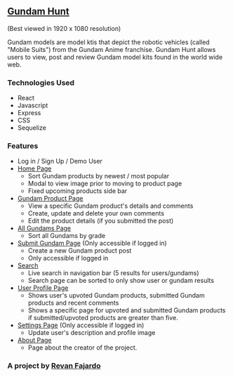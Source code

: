## [Gundam Hunt](https://gundam-hunt.herokuapp.com/)

(Best viewed in 1920 x 1080 resolution)

Gundam models are model ktis that depict the robotic vehicles (called "Mobile Suits") from the Gundam Anime franchise. Gundam Hunt allows users to view, post and review Gundam model kits found in the world wide web.

### Technologies Used
* React
* Javascript
* Express
* CSS
* Sequelize

### Features
* Log in / Sign Up / Demo User
* [Home Page](https://gundam-hunt.herokuapp.com/)
  * Sort Gundam products by newest / most popular
  * Modal to view image prior to moving to product page
  * Fixed upcoming products side bar
* [Gundam Product Page](https://gundam-hunt.herokuapp.com/gundams/1)
  * View a specific Gundam product's details and comments
  * Create, update and delete your own comments
  * Edit the product details (if you submitted the post)
* [All Gundams Page](https://gundam-hunt.herokuapp.com/gundams)
  * Sort all Gundams by grade
* [Submit Gundam Page](https://gundam-hunt.herokuapp.com/submit) (Only accessible if logged in)
  * Create a new Gundam product post
  * Only accessible if logged in
* [Search](https://gundam-hunt.herokuapp.com/search)
  * Live search in navigation bar (5 results for users/gundams)
  * Search page can be sorted to only show user or gundam results
* [User Profile Page](https://gundam-hunt.herokuapp.com/profile/1)
  * Shows user's upvoted Gundam products, submitted Gundam products and recent comments
  * Shows a specific page for upvoted and submitted Gundam products if submitted/upvoted products are greater than five.
* [Settings Page](https://gundam-hunt.herokuapp.com/settings) (Only accessible if logged in)
  * Update user's description and profile image
* [About Page](https://gundam-hunt.herokuapp.com/about)
  * Page about the creator of the project.


### A project by [Revan Fajardo](https://www.linkedin.com/in/john-elijah-revan-fajardo-33a189a3)
